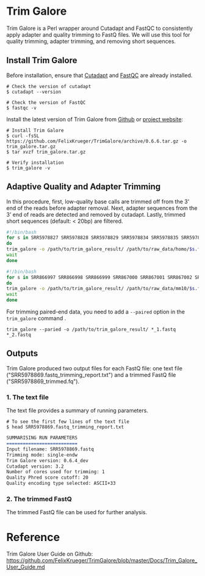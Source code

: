 # Trim Galore

Trim Galore is a Perl wrapper around Cutadapt and FastQC to consistently apply adapter and quality trimming to FastQ files. We will use this tool for quality trimming, adapter trimming, and removing short sequences.



## Install Trim Galore

Before installation, ensure that [Cutadapt](https://github.com/marcelm/cutadapt) and [FastQC](http://www.bioinformatics.babraham.ac.uk/projects/fastqc/) are already installed.

```shell
# Check the version of cutadapt
$ cutadapt --version

# Check the version of FastQC
$ fastqc -v
```

Install the latest version of Trim Galore from [Github](https://github.com/FelixKrueger/TrimGalore) or [project website](https://www.bioinformatics.babraham.ac.uk/projects/trim_galore/):

```shell
# Install Trim Galore
$ curl -fsSL https://github.com/FelixKrueger/TrimGalore/archive/0.6.6.tar.gz -o trim_galore.tar.gz
$ tar xvzf trim_galore.tar.gz

# Verify installation
$ trim_galore -v
```



## Adaptive Quality and Adapter Trimming

In this procedure, first, low-quality base calls are trimmed off from the 3' end of the reads before adapter removal. Next, adapter sequences from the 3’ end of reads are detected and removed by cutadapt. Lastly, trimmed short sequences (default: < 20bp) are filtered.

```bash
#!/bin/bash
for s in SRR5978827 SRR5978828 SRR5978829 SRR5978834 SRR5978835 SRR5978836 SRR5978869 SRR5978870 SRR5978871 SRR5179446 SRR5179447 SRR5179448
do 
trim_galore -o /path/to/trim_galore_result/ /path/to/raw_data/homo/$s.fastq
wait
done
```

```bash
#!/bin/bash
for s in SRR866997 SRR866998 SRR866999 SRR867000 SRR867001 SRR867002 SRR866991 SRR866992 SRR866993 SRR866994 SRR866995 SRR866996
do 
trim_galore -o /path/to/trim_galore_result/ /path/to/raw_data/mm10/$s.fastq
wait
done
```

For trimming paired-end data, you need to add a `--paired` option in the `trim_galore` command .

```shell
trim_galore --paried -o /path/to/trim_galore_result/ *_1.fastq *_2.fastq
```



## Outputs

Trim Galore produced two output files for each FastQ file: one text file ("SRR5978869.fastq_trimming_report.txt") and a trimmed FastQ file ("SRR5978869_trimmed.fq"). 

### 1. The text file

The text file provides a summary of running parameters.

```shell
# To see the first few lines of the text file
$ head SRR5978869.fastq_trimming_report.txt
```

```markdown
SUMMARISING RUN PARAMETERS
==========================
Input filename: SRR5978869.fastq
Trimming mode: single-endw
Trim Galore version: 0.6.4_dev
Cutadapt version: 3.2
Number of cores used for trimming: 1
Quality Phred score cutoff: 20
Quality encoding type selected: ASCII+33
```

### 2. The trimmed FastQ

The trimmed FastQ file can be used for further analysis.

# Reference

Trim Galore User Guide on Github: https://github.com/FelixKrueger/TrimGalore/blob/master/Docs/Trim_Galore_User_Guide.md

